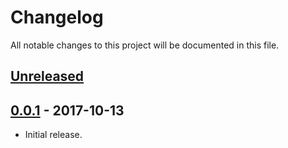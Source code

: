 # Changelog
All notable changes to this project will be documented in this file.

## [Unreleased]

## [0.0.1] - 2017-10-13

- Initial release.

[Unreleased]: https://github.com/lrstanley/nagios-notify-irc/compare/v0.0.1...HEAD
[0.0.1]: https://github.com/lrstanley/geoip/tree/v0.1.0
